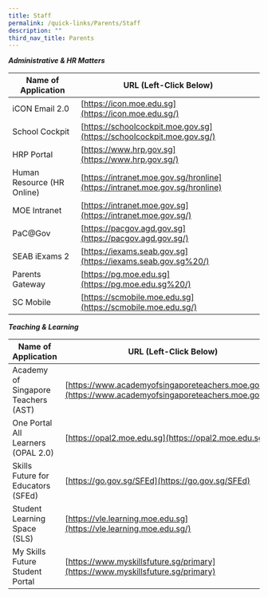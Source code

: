 ```yaml
---
title: Staff
permalink: /quick-links/Parents/Staff
description: ""
third_nav_title: Parents
---
```

**_Administrative & HR Matters_**



| Name of Application | URL (Left-Click Below) | 
| -------- | -------- |
| iCON Email 2.0     | [https://icon.moe.edu.sg](https://icon.moe.edu.sg/)   | 
|School Cockpit|[https://schoolcockpit.moe.gov.sg](https://schoolcockpit.moe.gov.sg/)
|HRP Portal|[https://www.hrp.gov.sg](https://www.hrp.gov.sg/)
|Human Resource (HR Online)|[https://intranet.moe.gov.sg/hronline](https://intranet.moe.gov.sg/hronline)
|MOE Intranet|[https://intranet.moe.gov.sg](https://intranet.moe.gov.sg/)
|PaC@Gov|[https://pacgov.agd.gov.sg](https://pacgov.agd.gov.sg/)
|SEAB iExams 2|[https://iexams.seab.gov.sg](https://iexams.seab.gov.sg%20/)
|Parents Gateway|[https://pg.moe.edu.sg](https://pg.moe.edu.sg%20/)
|SC Mobile|[https://scmobile.moe.edu.sg](https://scmobile.moe.edu.sg/)

**_Teaching & Learning_**

| Name of Application | URL (Left-Click Below) | 
| -------- | -------- |
|Academy of Singapore Teachers (AST)|[https://www.academyofsingaporeteachers.moe.gov.sg](https://www.academyofsingaporeteachers.moe.gov.sg/)
|One Portal All Learners (OPAL 2.0)|[https://opal2.moe.edu.sg](https://opal2.moe.edu.sg/)
|Skills Future for Educators (SFEd)|[https://go.gov.sg/SFEd](https://go.gov.sg/SFEd)
|Student Learning Space (SLS)|[https://vle.learning.moe.edu.sg](https://vle.learning.moe.edu.sg/)
|My Skills Future Student Portal|[https://www.myskillsfuture.sg/primary](https://www.myskillsfuture.sg/primary)